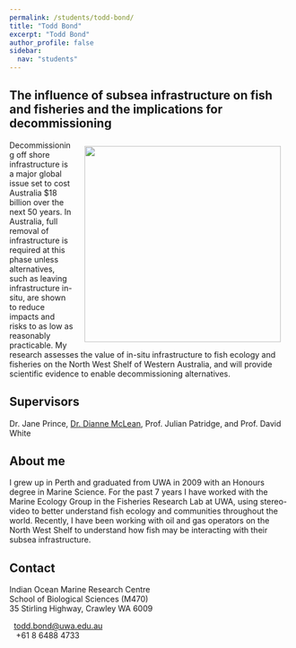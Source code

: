 ```yaml
---
permalink: /students/todd-bond/
title: "Todd Bond"
excerpt: "Todd Bond"
author_profile: false
sidebar:
  nav: "students"
---
```


## The influence of subsea infrastructure on fish and fisheries and the implications for decommissioning 
<img class="philprofile" src='/images/Todd_WS.jpg' align='right' width="350" hspace="20" vspace="10">
Decommissioning off shore infrastructure is a major global issue set to cost Australia $18 billion over the next 50 years. In Australia, full removal of infrastructure is required at this phase unless alternatives, such as leaving infrastructure in-situ, are shown to reduce impacts and risks to as low as reasonably practicable. My research assesses the value of in-situ infrastructure to fish ecology and fisheries on the North West Shelf of Western Australia, and will provide scientific evidence to enable decommissioning alternatives. 

## Supervisors
Dr. Jane Prince, [Dr. Dianne McLean](https://uwamegfisheries.github.io/academics/dianne-mclean/ "Dianne McLean"), Prof. Julian Patridge, and Prof. David White

## About me
I grew up in Perth and graduated from UWA in 2009 with an Honours degree in Marine Science. For the past 7 years I have worked with the Marine Ecology Group in the Fisheries Research Lab at UWA, using stereo-video to better understand fish ecology and communities throughout the world. Recently, I have been working with oil and gas operators on the North West Shelf to understand how fish may be interacting with their subsea infrastructure. 

## Contact
<p class="address"><i class="far fa-building"></i> Indian Ocean Marine Research Centre <br>
School of Biological Sciences (M470)<br>
35 Stirling Highway, Crawley WA 6009</p>

<p class="phoneemail"><i class="far fa-envelope-open"></i>&nbsp;&nbsp;<a href="mailto:todd.bond@uwa.edu.au">todd.bond@uwa.edu.au</a><br>
<i class="fas fa-phone"></i>&nbsp;&nbsp; +61 8 6488 4733<br>
